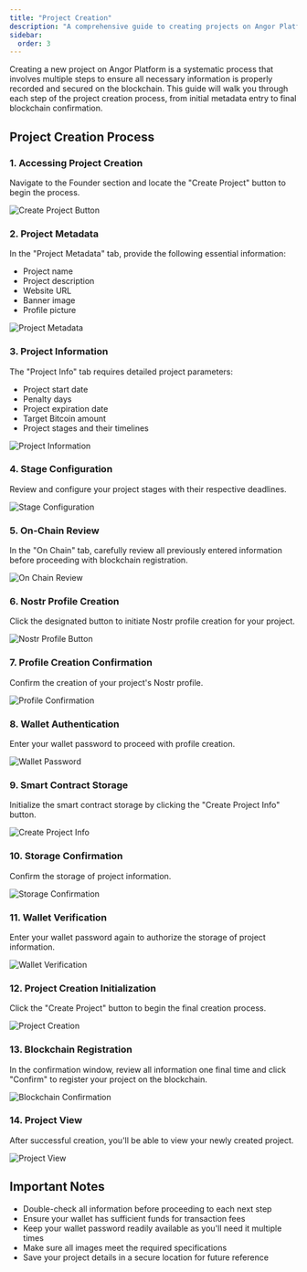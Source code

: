 ```yaml
---
title: "Project Creation"
description: "A comprehensive guide to creating projects on Angor Platform"
sidebar:
  order: 3
---
```


Creating a new project on Angor Platform is a systematic process that involves multiple steps to ensure all necessary information is properly recorded and secured on the blockchain. This guide will walk you through each step of the project creation process, from initial metadata entry to final blockchain confirmation.

## Project Creation Process

### 1. Accessing Project Creation
Navigate to the Founder section and locate the "Create Project" button to begin the process.

![Create Project Button](./images/create-project/create-project-button.png)

### 2. Project Metadata
In the "Project Metadata" tab, provide the following essential information:
- Project name
- Project description
- Website URL
- Banner image
- Profile picture

![Project Metadata](./images/create-project/project-metadata.png)

### 3. Project Information
The "Project Info" tab requires detailed project parameters:
- Project start date
- Penalty days
- Project expiration date
- Target Bitcoin amount
- Project stages and their timelines

![Project Information](./images/create-project/project-info.png)

### 4. Stage Configuration
Review and configure your project stages with their respective deadlines.

![Stage Configuration](./images/create-project/stage-config.png)

### 5. On-Chain Review
In the "On Chain" tab, carefully review all previously entered information before proceeding with blockchain registration.

![On Chain Review](./images/create-project/onchain-review.png)

### 6. Nostr Profile Creation
Click the designated button to initiate Nostr profile creation for your project.

![Nostr Profile Button](./images/create-project/nostr-profile-button.png)

### 7. Profile Creation Confirmation
Confirm the creation of your project's Nostr profile.

![Profile Confirmation](./images/create-project/profile-confirmation.png)

### 8. Wallet Authentication
Enter your wallet password to proceed with profile creation.

![Wallet Password](./images/create-project/wallet-password.png)

### 9. Smart Contract Storage
Initialize the smart contract storage by clicking the "Create Project Info" button.

![Create Project Info](./images/create-project/create-project-info.png)

### 10. Storage Confirmation
Confirm the storage of project information.

![Storage Confirmation](./images/create-project/storage-confirmation.png)

### 11. Wallet Verification
Enter your wallet password again to authorize the storage of project information.

![Wallet Verification](./images/create-project/wallet-verification.png)

### 12. Project Creation Initialization
Click the "Create Project" button to begin the final creation process.

![Project Creation](./images/create-project/project-creation.png)

### 13. Blockchain Registration
In the confirmation window, review all information one final time and click "Confirm" to register your project on the blockchain.

![Blockchain Confirmation](./images/create-project/blockchain-confirmation.png)

### 14. Project View
After successful creation, you'll be able to view your newly created project.

![Project View](./images/create-project/project-view.png)

## Important Notes
- Double-check all information before proceeding to each next step
- Ensure your wallet has sufficient funds for transaction fees
- Keep your wallet password readily available as you'll need it multiple times
- Make sure all images meet the required specifications
- Save your project details in a secure location for future reference
